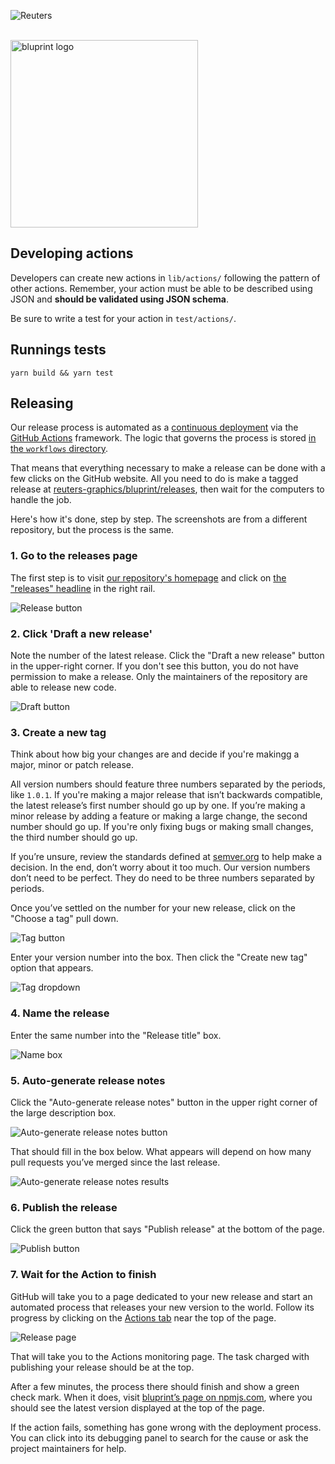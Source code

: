 ![Reuters](../badge.svg)

<br />
<img src="../logo.svg" width="300" alt="bluprint logo" />
<br />

## Developing actions

Developers can create new actions in `lib/actions/` following the pattern of other actions. Remember, your action must be able to be described using JSON and **should be validated using JSON schema**.

Be sure to write a test for your action in `test/actions/`.

## Runnings tests

```
yarn build && yarn test
```

## Releasing

Our release process is automated as a [continuous deployment](https://en.wikipedia.org/wiki/Continuous_deployment) via the [GitHub Actions](https://github.com/features/actions) framework. The logic that governs the process is stored [in the `workflows` directory](https://github.com/reuters-graphics/bluprint/blob/master/.github/workflows/test.yml).

That means that everything necessary to make a release can be done with a few clicks on the GitHub website. All you need to do is make a tagged release at [reuters-graphics/bluprint/releases](https://github.com/reuters-graphics/bluprint/releases), then wait for the computers to handle the job.

Here's how it's done, step by step. The screenshots are from a different repository, but the process is the same.

### 1. Go to the releases page

The first step is to visit [our repository's homepage](https://github.com/reuters-graphics/bluprint) and click on [the "releases" headline](https://github.com/reuters-graphics/bluprint/releases) in the right rail.

![Release button](https://raw.githubusercontent.com/reuters-graphics/bluprint/master/.github/images/releasing-releases-button.png)

### 2. Click 'Draft a new release'

Note the number of the latest release. Click the "Draft a new release" button in the upper-right corner. If you don't see this button, you do not have permission to make a release. Only the maintainers of the repository are able to release new code.

![Draft button](https://raw.githubusercontent.com/reuters-graphics/bluprint/master/.github/images/releasing-draft-button.png)

### 3. Create a new tag

Think about how big your changes are and decide if you're makingg a major, minor or patch release.

All version numbers should feature three numbers separated by the periods, like `1.0.1`. If you're making a major release that isn’t backwards compatible, the latest release’s first number should go up by one. If you’re making a minor release by adding a feature or making a large change, the second number should go up. If you're only fixing bugs or making small changes, the third number should go up.

If you’re unsure, review the standards defined at [semver.org](https://semver.org) to help make a decision. In the end, don’t worry about it too much. Our version numbers don’t need to be perfect. They do need to be three numbers separated by periods.

Once you’ve settled on the number for your new release, click on the "Choose a tag" pull down.

![Tag button](https://raw.githubusercontent.com/reuters-graphics/bluprint/master/.github/images/releasing-tag-button.png)

Enter your version number into the box. Then click the "Create new tag" option that appears.

![Tag dropdown](https://raw.githubusercontent.com/reuters-graphics/bluprint/master/.github/images/releasing-name-tag.png)

### 4. Name the release

Enter the same number into the "Release title" box.

![Name box](https://raw.githubusercontent.com/reuters-graphics/bluprint/master/.github/images/releasing-name-release.png)

### 5. Auto-generate release notes

Click the "Auto-generate release notes" button in the upper right corner of the large description box.

![Auto-generate release notes button](https://raw.githubusercontent.com/reuters-graphics/bluprint/master/.github/images/releasing-changelog-button.png)

That should fill in the box below. What appears will depend on how many pull requests you’ve merged since the last release.

![Auto-generate release notes results](https://raw.githubusercontent.com/reuters-graphics/bluprint/master/github/images/releasing-changelog-entered.png)

### 6. Publish the release

Click the green button that says "Publish release" at the bottom of the page.

![Publish button](https://raw.githubusercontent.com/reuters-graphics/bluprint/master/.github/images/releasing-publish-button.png)

### 7. Wait for the Action to finish

GitHub will take you to a page dedicated to your new release and start an automated process that releases your new version to the world. Follow its progress by clicking on the [Actions tab](https://github.comreuters-graphics/bluprint/actions) near the top of the page.

![Release page](https://raw.githubusercontent.com/reuters-graphics/bluprint/master/.github/images/releasing-release-published.png)

That will take you to the Actions monitoring page. The task charged with publishing your release should be at the top.

After a few minutes, the process there should finish and show a green check mark. When it does, visit [bluprint’s page on npmjs.com](https://www.npmjs.com/package/bluprint), where you should see the latest version displayed at the top of the page.

If the action fails, something has gone wrong with the deployment process. You can click into its debugging panel to search for the cause or ask the project maintainers for help.